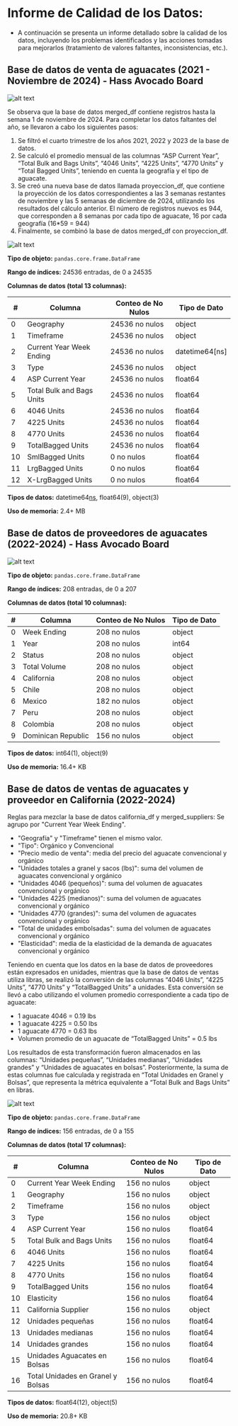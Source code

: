 # **Informe de Calidad de los Datos**:
   - A continuación se presenta un informe detallado sobre la calidad de los datos, incluyendo los problemas identificados y las acciones tomadas para mejorarlos (tratamiento de valores faltantes, inconsistencias, etc.).

## **Base de datos de venta de aguacates (2021 - Noviembre de 2024) - Hass Avocado Board**

![alt text](../imagenes/valores_perdidos_iniciales_para_avocado.png)

Se observa que la base de datos merged_df contiene registros hasta la semana 1 de noviembre de 2024. Para completar los datos faltantes del año, se llevaron a cabo los siguientes pasos:
1.	Se filtró el cuarto trimestre de los años 2021, 2022 y 2023 de la base de datos.
2.	Se calculó el promedio mensual de las columnas “ASP Current Year”, “Total Bulk and Bags Units”, “4046 Units”, “4225 Units”, “4770 Units” y “Total Bagged Units”, teniendo en cuenta la geografía y el tipo de aguacate.
3.	Se creó una nueva base de datos llamada proyeccion_df, que contiene la proyección de los datos correspondientes a las 3 semanas restantes de noviembre y las 5 semanas de diciembre de 2024, utilizando los resultados del cálculo anterior. El número de registros nuevos es 944, que corresponden a 8 semanas por cada tipo de aguacate, 16 por cada geografía (16*59 = 944)
4.	Finalmente, se combinó la base de datos merged_df con proyeccion_df.

![alt text](../imagenes/valores_perdidos_finales_para_avocado.png)

**Tipo de objeto:** `pandas.core.frame.DataFrame`

**Rango de índices:** 24536 entradas, de 0 a 24535

**Columnas de datos (total 13 columnas):**

| #  | Columna                    | Conteo de No Nulos | Tipo de Dato    |
|----|----------------------------|--------------------|-----------------|
| 0  | Geography                  | 24536 no nulos     | object          |
| 1  | Timeframe                  | 24536 no nulos     | object          |
| 2  | Current Year Week Ending   | 24536 no nulos     | datetime64[ns]  |
| 3  | Type                       | 24536 no nulos     | object          |
| 4  | ASP Current Year           | 24536 no nulos     | float64         |
| 5  | Total Bulk and Bags Units  | 24536 no nulos     | float64         |
| 6  | 4046 Units                 | 24536 no nulos     | float64         |
| 7  | 4225 Units                 | 24536 no nulos     | float64         |
| 8  | 4770 Units                 | 24536 no nulos     | float64         |
| 9  | TotalBagged Units          | 24536 no nulos     | float64         |
| 10 | SmlBagged Units            | 0 no nulos         | float64         |
| 11 | LrgBagged Units            | 0 no nulos         | float64         |
| 12 | X-LrgBagged Units          | 0 no nulos         | float64         |

**Tipos de datos:** datetime64[ns](1), float64(9), object(3)

**Uso de memoria:** 2.4+ MB


## **Base de datos de proveedores de aguacates (2022-2024) - Hass Avocado Board**

![alt text](../imagenes/valores_perdidos_iniciales_para_suppliers.png)

**Tipo de objeto:** `pandas.core.frame.DataFrame`

**Rango de índices:** 208 entradas, de 0 a 207

**Columnas de datos (total 10 columnas):**

| #  | Columna              | Conteo de No Nulos | Tipo de Dato |
|----|----------------------|--------------------|--------------|
| 0  | Week Ending          | 208 no nulos       | object       |
| 1  | Year                 | 208 no nulos       | int64        |
| 2  | Status               | 208 no nulos       | object       |
| 3  | Total Volume         | 208 no nulos       | object       |
| 4  | California           | 208 no nulos       | object       |
| 5  | Chile                | 208 no nulos       | object       |
| 6  | Mexico               | 182 no nulos       | object       |
| 7  | Peru                 | 208 no nulos       | object       |
| 8  | Colombia             | 208 no nulos       | object       |
| 9  | Dominican Republic   | 156 no nulos       | object       |

**Tipos de datos:** int64(1), object(9)

**Uso de memoria:** 16.4+ KB

## **Base de datos de ventas de aguacates y proveedor en California (2022-2024)**

Reglas para mezclar la base de datos california_df y merged_suppliers:
Se agrupo por "Current Year Week Ending".
- "Geografía" y "Timeframe" tienen el mismo valor.
- "Tipo": Orgánico y Convencional
- "Precio medio de venta": media del precio del aguacate convencional y orgánico
- "Unidades totales a granel y sacos (lbs)": suma del volumen de aguacates convencional y orgánico
- "Unidades 4046 (pequeños)": suma del volumen de aguacates convencional y orgánico
- "Unidades 4225 (medianos)": suma del volumen de aguacates convencional y orgánico
- "Unidades 4770 (grandes)": suma del volumen de aguacates convencional y orgánico
- "Total de unidades embolsadas": suma del volumen de aguacates convencional y orgánico
- "Elasticidad": media de la elasticidad de la demanda de aguacates convencional y orgánico

Teniendo en cuenta que los datos en la base de datos de proveedores están expresados en unidades, mientras que la base de datos de ventas utiliza libras, se realizó la conversión de las columnas “4046 Units”, “4225 Units”, “4770 Units” y “TotalBagged Units” a unidades. Esta conversión se llevó a cabo utilizando el volumen promedio correspondiente a cada tipo de aguacate:
- 1 aguacate 4046 = 0.19 lbs
- 1 aguacate 4225 = 0.50 lbs
- 1 aguacate 4770 = 0.63 lbs
- Volumen promedio de un aguacate de “TotalBagged Units” = 0.5 lbs

Los resultados de esta transformación fueron almacenados en las columnas: “Unidades pequeñas”, “Unidades medianas”, “Unidades grandes” y “Unidades de aguacates en bolsas”. Posteriormente, la suma de estas columnas fue calculada y registrada en “Total Unidades en Granel y Bolsas”, que representa la métrica equivalente a “Total Bulk and Bags Units” en libras.

![alt text](../imagenes/valores_perdidos_finales_para_california_project.png)

**Tipo de objeto:** `pandas.core.frame.DataFrame`

**Rango de índices:** 156 entradas, de 0 a 155

**Columnas de datos (total 17 columnas):**

| #  | Columna                           | Conteo de No Nulos | Tipo de Dato |
|----|-----------------------------------|--------------------|--------------|
| 0  | Current Year Week Ending          | 156 no nulos       | object       |
| 1  | Geography                         | 156 no nulos       | object       |
| 2  | Timeframe                         | 156 no nulos       | object       |
| 3  | Type                              | 156 no nulos       | object       |
| 4  | ASP Current Year                  | 156 no nulos       | float64      |
| 5  | Total Bulk and Bags Units         | 156 no nulos       | float64      |
| 6  | 4046 Units                        | 156 no nulos       | float64      |
| 7  | 4225 Units                        | 156 no nulos       | float64      |
| 8  | 4770 Units                        | 156 no nulos       | float64      |
| 9  | TotalBagged Units                 | 156 no nulos       | float64      |
| 10 | Elasticity                        | 156 no nulos       | float64      |
| 11 | California Supplier               | 156 no nulos       | object       |
| 12 | Unidades pequeñas                 | 156 no nulos       | float64      |
| 13 | Unidades medianas                 | 156 no nulos       | float64      |
| 14 | Unidades grandes                  | 156 no nulos       | float64      |
| 15 | Unidades Aguacates en Bolsas      | 156 no nulos       | float64      |
| 16 | Total Unidades en Granel y Bolsas | 156 no nulos       | float64      |

**Tipos de datos:** float64(12), object(5)

**Uso de memoria:** 20.8+ KB